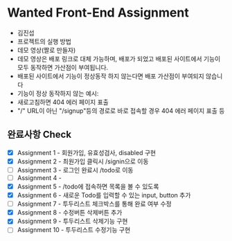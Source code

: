 # Wanted Front-End Assignment

- 김진섭
- 프로젝트의 실행 방법
- 데모 영상(짤로 만들자)
- 데모 영상은 배포 링크로 대체 가능하며, 배포가 되었고 배포된 사이트에서 기능이 모두 동작하면 가산점이 부여됩니다.
- 배포된 사이트에서 기능이 정상동작 하지 않는다면 배포 가산점이 부여되지 않습니다
- 기능이 정상 동작하지 않는 예시:
- 새로고침하면 404 에러 페이지 표출
- "/" URL이 아닌 "/signup"등의 경로로 바로 접속할 경우 404 에러 페이지 표출 등

## 완료사항 Check

- [x] Assignment 1 - 회원가입, 유효성검사, disabled 구현
- [x] Assignment 2 - 최원가입 클릭시 /signin으로 이동
- [ ] Assignment 3 - 로그인 완료시 /todo로 이동
- [ ] Assignment 4 -
- [x] Assignment 5 - /todo에 접속하면 목록을 볼 수 있도록
- [x] Assignment 6 - 새로운 Todo를 입력할 수 있는 input, button 추가
- [ ] Assignment 7 - 투두리스트 체크박스를 통해 완료 여부 수정
- [x] Assignment 8 - 수정버튼 삭제버튼 추가
- [x] Assignment 9 - 투두리스트 삭제기능 구현
- [ ] Assignment 10 - 투두리스트 수정기능 구현
